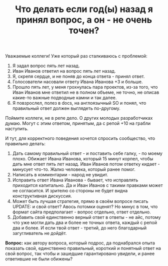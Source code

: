 ﻿---
title: "Что делать если год(ы) назад я принял вопрос, а он - не очень точен?"
se.owner.user_id: 186671
se.owner.display_name: "Andrew Kachalin"
se.owner.link: "https://ru.meta.stackoverflow.com/users/186671/andrew-kachalin"
se.link: "https://ru.meta.stackoverflow.com/questions/10466/%d0%a7%d1%82%d0%be-%d0%b4%d0%b5%d0%bb%d0%b0%d1%82%d1%8c-%d0%b5%d1%81%d0%bb%d0%b8-%d0%b3%d0%be%d0%b4%d1%8b-%d0%bd%d0%b0%d0%b7%d0%b0%d0%b4-%d1%8f-%d0%bf%d1%80%d0%b8%d0%bd%d1%8f%d0%bb-%d0%b2%d0%be%d0%bf%d1%80%d0%be%d1%81-%d0%b0-%d0%be%d0%bd-%d0%bd%d0%b5-%d0%be%d1%87%d0%b5%d0%bd%d1%8c-%d1%82%d0%be%d1%87%d0%b5%d0%bd"
se.question_id: 10466
se.post_type: question
se.score: 7
---
<p>Уважаемые коллеги! Уже который раз сталкиваюсь с проблемой:</p>

<ol>
<li>Я задал вопрос пять лет назад.</li>
<li>Иван Иванов ответил на вопрос пять лет назад.</li>
<li>Я, скрепя сердце, и не поняв до конца ответа - принял ответ. </li>
<li>Голосователи насовали ответу Ивана Иванова +3 и больше. </li>
<li>Прошло пять лет, у меня грохнулась пара проектов, из-за того, что Иван Иванов мне ответил не в полном объеме, не точно, не описав какие-то важные подводные камни и так далее. </li>
<li>Я повзрослел, полез в docs, на англоязычный SO и понял, что правильный ответ должен выглядеть по-другому.</li>
</ol>

<p>Поймите коллеги, не в репе дело. О других молодых разработчиках думаю. Могут с этим ответом, принятым, да с репой +10 на грабли наступить.</p>

<p>И тут, для корректного поведения хочется спросить сообщество, что правильно делать:</p>

<ol>
<li>Дать самому правильный ответ - и поставить себе галку, - по моему плохо. Обижает Ивана Иванова, который 15 минут корпел, чтобы дать мне ответ пять лет назад. Иван Иванов потом ответку кидает - минусует что-то. Жалко человека, который ранее помог.  </li>
<li>Написать в комментарии - народ не увидит. </li>
<li>Исправить ответ Ивана Иванова - бывает, что исправлять приходится капитально. Да и Иван Иванов с такими правками может не согласится. И зрителю со стороны не будет видна конструктивная дискуссия.</li>
<li>Может быть лучшая стратегия, прямо в своём вопросе писать UPDATE: и свой ответ? Авось потомки оценят? Но минус в том, что формат сайта предполагает - вопрос отдельно, ответ отдельно.  </li>
<li>Добавить свой единственно верный ответ в ответы - не айс, потому что уже могли дать два и более не точных ответа, каждый с репой два и более. И если твой ответ - третий, до него благодарный загугливатель не дойдёт. </li>
</ol>

<p><strong>Вопрос:</strong> как автору вопроса, который подрос, да поднабрался опыта показать свой, единственно правильный, короткий и понятный ответ на свой вопрос, так чтобы и зашедшие гарантировано увидели, и ранее ответившие не были обижены?</p>

